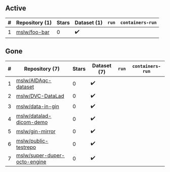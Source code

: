 ## Active
| # | Repository (1) | Stars | Dataset (1) | `run` | `containers-run` |
| --- | --- | --- | --- | --- | --- |
| 1 | [mslw/foo-bar](https://github.com/mslw/foo-bar) | 0 | :heavy_check_mark: |  |  |

## Gone
| # | Repository (7) | Stars | Dataset (7) | `run` | `containers-run` |
| --- | --- | --- | --- | --- | --- |
| 1 | [mslw/AIDAqc-dataset](https://github.com/mslw/AIDAqc-dataset) | 0 | :heavy_check_mark: |  |  |
| 2 | [mslw/DVC-DataLad](https://github.com/mslw/DVC-DataLad) | 0 | :heavy_check_mark: |  |  |
| 3 | [mslw/data-in-gin](https://github.com/mslw/data-in-gin) | 0 | :heavy_check_mark: |  |  |
| 4 | [mslw/datalad-dicom-demo](https://github.com/mslw/datalad-dicom-demo) | 0 | :heavy_check_mark: |  |  |
| 5 | [mslw/gin-mirror](https://github.com/mslw/gin-mirror) | 0 | :heavy_check_mark: |  |  |
| 6 | [mslw/public-testrepo](https://github.com/mslw/public-testrepo) | 0 | :heavy_check_mark: |  |  |
| 7 | [mslw/super-duper-octo-engine](https://github.com/mslw/super-duper-octo-engine) | 0 | :heavy_check_mark: |  |  |
